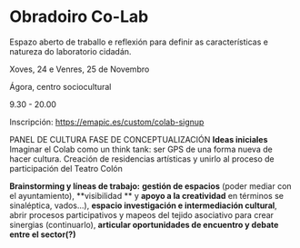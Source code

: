 # Obradoiro Co-Lab
Espazo aberto de traballo e reflexión para definir as características e natureza do laboratorio cidadán.

Xoves, 24 e Venres, 25 de Novembro

Ágora, centro sociocultural

9.30 - 20.00

Inscripción: https://emapic.es/custom/colab-signup

PANEL DE CULTURA FASE DE CONCEPTUALIZACIÓN
**Ideas iniciales**
Imaginar el Colab como un think tank: ser GPS de una forma nueva de hacer cultura.
Creación de residencias artísticas y unirlo al proceso de participación del Teatro Colón

**Brainstorming y líneas de trabajo:** 
**gestión de espacios** (poder mediar con el ayuntamiento), **visibilidad ** y **apoyo a la creatividad** en términos se sinaléptica, vados...), **espacio investigación e intermediación cultural**, abrir procesos participativos y mapeos del tejido asociativo para crear sinergias (continuarlo), **articular oportunidades de encuentro y debate entre el sector(?)**